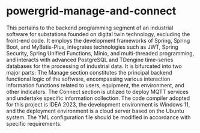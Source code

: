 # powergrid-manage-and-connect
This pertains to the backend programming segment of an industrial software for substations founded on digital twin technology, excluding the front-end code. 
It employs the development frameworks of Spring, Spring Boot, and MyBatis-Plus, integrates technologies such as JWT, Spring Security, Spring Unified Functions, Minio, and multi-threaded programming, and interacts with advanced PostgreSQL and TDengine time-series databases for the processing of industrial data. It is bifurcated into two major parts: The Manage section constitutes the principal backend functional logic of the software, encompassing various interaction information functions related to users, equipment, the environment, and other indicators. The Connect section is utilized to deploy MQTT services and undertake specific information collection. The code compiler adopted for this project is IDEA 2023, the development environment is Windows 11, and the deployment environment is a cloud server based on the Ubuntu system. The YML configuration file should be modified in accordance with specific requirements. 
